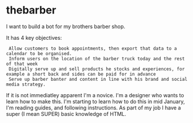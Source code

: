 # thebarber
I want to build a bot for my brothers barber shop. 

It has 4 key objectives:

     Allow customers to book appointments, then export that data to a calendar to be organised. 
     Inform users on the location of the barber truck today and the rest of that week
     Digitally serve up and sell products he stocks and experiences, for example a short back and sides can be paid for in advance
     Serve up barber banter and content in line with his brand and social media strategy. 
     
     
 If it is not immediatley apparent I'm a novice. I'm a designer who wants to learn how to make this. 
 I'm starting to learn how to do this in mid January, I'm reading guides, and following instructions. As part of my job I have a super (I mean SUPER) basic knowledge of HTML.
 
 
